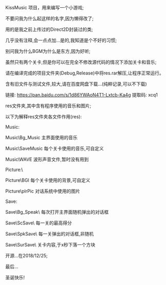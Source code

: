 KissMusic 项目，用来编写一个小游戏;

不要问我为什么起这样的名字,因为懒得改了;

用的是我之前上传过的Direct2D封装过的类;

几乎没有注释,会一点点加...是的,我知道是个不好的习惯;

别问我为什么BGM为什么是东方,因为好听;

虽然只有两个关卡,但是你可以在完全不修改源代码的情况下添加关卡和音乐;

请在编译完成的项目文件夹(Debug,Release)中将res.rar解压,让程序正常运行。

含有旧文件与测试文件,较大,请在百度网盘下载...(纯粹记录,可以不下载)

链接: https://pan.baidu.com/s/1d86YWAoN4T1-Lxtcb-Ka4g 
提取码: xcq1 

res文件夹,其中含有程序使用的音乐和图片;

以下为解释res文件夹各文件作用(res\):

Music\:   

Music\Bg_Music 主界面使用的音乐

Music\SaveMusic 每个关卡使用的音乐,可自定义

Music\WAVE 波形声音文件,暂时没有用到


Picture:\

Picture\BGI 每个关卡使用的背景,可自定义

Picture\plrPic 对话系统中使用的图片


Save\:

Save\Bg_Speak\ 每次打开主界面随机弹出的对话框

Save\ScSave\ 每一关的最高得分

Save\SpkSave\ 每一关弹出的对话框,非随机

Save\SurSave\ 关卡内容,于x秒下落一个方块




开源...在2018/12/25;

最后...

圣诞快乐!
